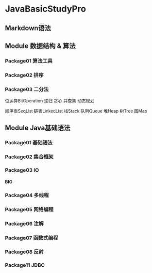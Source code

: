 # JavaBasicStudyPro
## Markdown语法


## Module 数据结构 & 算法
### Package01 算法工具
### Package02 排序
### Package03 二分法
位运算BitOperation
递归
贪心
并查集
动态规划

顺序表SeqList
链表LinkedList
栈Stack
队列Queue
堆Heap
树Tree
图Map


## Module Java基础语法
### Package01 基础语法
### Package02 集合框架
### Package03 IO
#### BIO
### Package04 多线程
### Package05 网络编程
### Package06 注解
### Package07 函数式编程
### Package08 反射

### Package11 JDBC